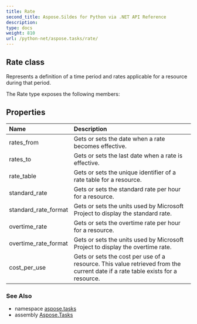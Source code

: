 ```yaml
---
title: Rate
second_title: Aspose.Sildes for Python via .NET API Reference
description: 
type: docs
weight: 810
url: /python-net/aspose.tasks/rate/
---
```


## Rate class

Represents a definition of a time period and rates applicable for a resource during that period.

The Rate type exposes the following members:
## Properties
| Name | Description |
| :- | :- |
|rates_from|Gets or sets the date when a rate becomes effective.|
|rates_to|Gets or sets the last date when a rate is effective.|
|rate_table|Gets or sets the unique identifier of a rate table for a resource.|
|standard_rate|Gets or sets the standard rate per hour for a resource.|
|standard_rate_format|Gets or sets the units used by Microsoft Project to display the standard rate.|
|overtime_rate|Gets or sets the overtime rate per hour for a resource.|
|overtime_rate_format|Gets or sets the units used by Microsoft Project to display the overtime rate.|
|cost_per_use|Gets or sets the cost per use of a resource. This value retrieved from the current date if a rate table exists for a resource.|

### See Also

* namespace [aspose.tasks](/tasks/python-net/aspose.tasks/)
* assembly [Aspose.Tasks](/tasks/python-net/)

